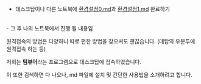 - 데스크탑이나 다른 노트북에 [환경설정0.md](환경설정0.md)과 [환경설정1.md](환경설정1.md) 완료하기
<br>
- 그 후 나의 노트북에서 진행 될 내용임
<br>

원격접속의 방법은 다양하니 따로 편한 방법을 찾으셔도 괜찮습니다. (데탑의 우분투에 원격접속 하는 등) <br>

저희는 **팀뷰어**라는 프로그램으로 데스크탑에 접속하였습니다. <br>

이 또한 검색하면 다 나오나, md 파일에 설치 및 간단한 사용법을 소개하려고 합니다.
<br>
